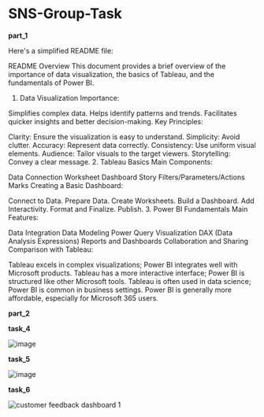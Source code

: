 # SNS-Group-Task

**part_1**


Here's a simplified README file:

README
Overview
This document provides a brief overview of the importance of data visualization, the basics of Tableau, and the fundamentals of Power BI.

1. Data Visualization
Importance:

Simplifies complex data.
Helps identify patterns and trends.
Facilitates quicker insights and better decision-making.
Key Principles:

Clarity: Ensure the visualization is easy to understand.
Simplicity: Avoid clutter.
Accuracy: Represent data correctly.
Consistency: Use uniform visual elements.
Audience: Tailor visuals to the target viewers.
Storytelling: Convey a clear message.
2. Tableau Basics
Main Components:

Data Connection
Worksheet
Dashboard
Story
Filters/Parameters/Actions
Marks
Creating a Basic Dashboard:

Connect to Data.
Prepare Data.
Create Worksheets.
Build a Dashboard.
Add Interactivity.
Format and Finalize.
Publish.
3. Power BI Fundamentals
Main Features:

Data Integration
Data Modeling
Power Query
Visualization
DAX (Data Analysis Expressions)
Reports and Dashboards
Collaboration and Sharing
Comparison with Tableau:

Tableau excels in complex visualizations; Power BI integrates well with Microsoft products.
Tableau has a more interactive interface; Power BI is structured like other Microsoft tools.
Tableau is often used in data science; Power BI is common in business settings.
Power BI is generally more affordable, especially for Microsoft 365 users.

**part_2**

**task_4**

![image](https://github.com/user-attachments/assets/08b4e174-0997-489c-b1a1-22c7bd0fc901)

**task_5** 

![image](https://github.com/user-attachments/assets/d325853d-19a8-4142-8a69-ef47e30803ab)


**task_6**

![customer feedback dashboard 1](https://github.com/user-attachments/assets/1324c1ed-68d0-4069-9acc-87157f5896da)



